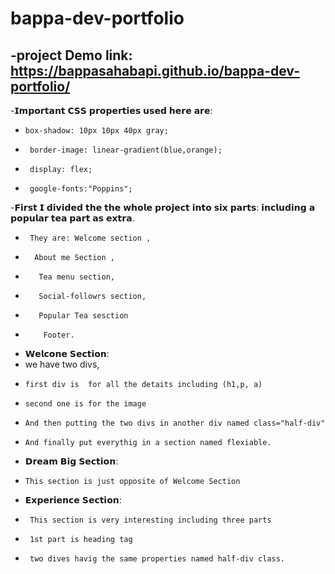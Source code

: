 ﻿# bappa-dev-portfolio
 -project Demo link: https://bappasahabapi.github.io/bappa-dev-portfolio/
 -
 -𝗜𝗺𝗽𝗼𝗿𝘁𝗮𝗻𝘁 𝗖𝗦𝗦 𝗽𝗿𝗼𝗽𝗲𝗿𝘁𝗶𝗲𝘀 𝘂𝘀𝗲𝗱 𝗵𝗲𝗿𝗲 𝗮𝗿𝗲:
 -     box-shadow: 10px 10px 40px gray;
 -      border-image: linear-gradient(blue,orange);
 -      display: flex;
 -      google-fonts:"Poppins";
 -𝗙𝗶𝗿𝘀𝘁 𝗜 𝗱𝗶𝘃𝗶𝗱𝗲𝗱 𝘁𝗵𝗲  𝘁𝗵𝗲 𝘄𝗵𝗼𝗹𝗲 𝗽𝗿𝗼𝗷𝗲𝗰𝘁 𝗶𝗻𝘁𝗼 𝘀𝗶𝘅 𝗽𝗮𝗿𝘁𝘀:
 𝗶𝗻𝗰𝗹𝘂𝗱𝗶𝗻𝗴 𝗮 𝗽𝗼𝗽𝘂𝗹𝗮𝗿 𝘁𝗲𝗮 𝗽𝗮𝗿𝘁 𝗮𝘀 𝗲𝘅𝘁𝗿𝗮.
 -      They are: Welcome section ,
 -       About me Section ,
 -        Tea menu section, 
 -        Social-followrs section,
 -        Popular Tea sesction
 -         Footer.
 - 𝗪𝗲𝗹𝗰𝗼𝗻𝗲 𝗦𝗲𝗰𝘁𝗶𝗼𝗻:
 - we have two divs,
 -     first div is  for all the detaits including (h1,p, a)
 -     second one is for the image 
 -     And then putting the two divs in another div named class="half-div"
 -     And finally put everythig in a section named flexiable.
 - 𝗗𝗿𝗲𝗮𝗺 𝗕𝗶𝗴 𝗦𝗲𝗰𝘁𝗶𝗼𝗻:
 -     This section is just opposite of Welcome Section
 - 𝗘𝘅𝗽𝗲𝗿𝗶𝗲𝗻𝗰𝗲 𝗦𝗲𝗰𝘁𝗶𝗼𝗻:
 -      This section is very interesting including three parts
 -      1st part is heading tag
 -      two dives havig the same properties named half-div class. 
